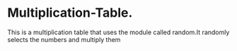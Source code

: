 # Multiplication-Table.
This is a multiplication table that uses the module called random.It randomly selects the numbers and multiply them
